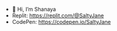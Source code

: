 - 👋 Hi, I’m Shanaya
- Replit: https://replit.com/@SaltyJane
- CodePen: https://codepen.io/SaltyJane

<!---
SaltyJane/SaltyJane is a ✨ special ✨ repository because its `README.md` (this file) appears on your GitHub profile.
You can click the Preview link to take a look at your changes.
--->
